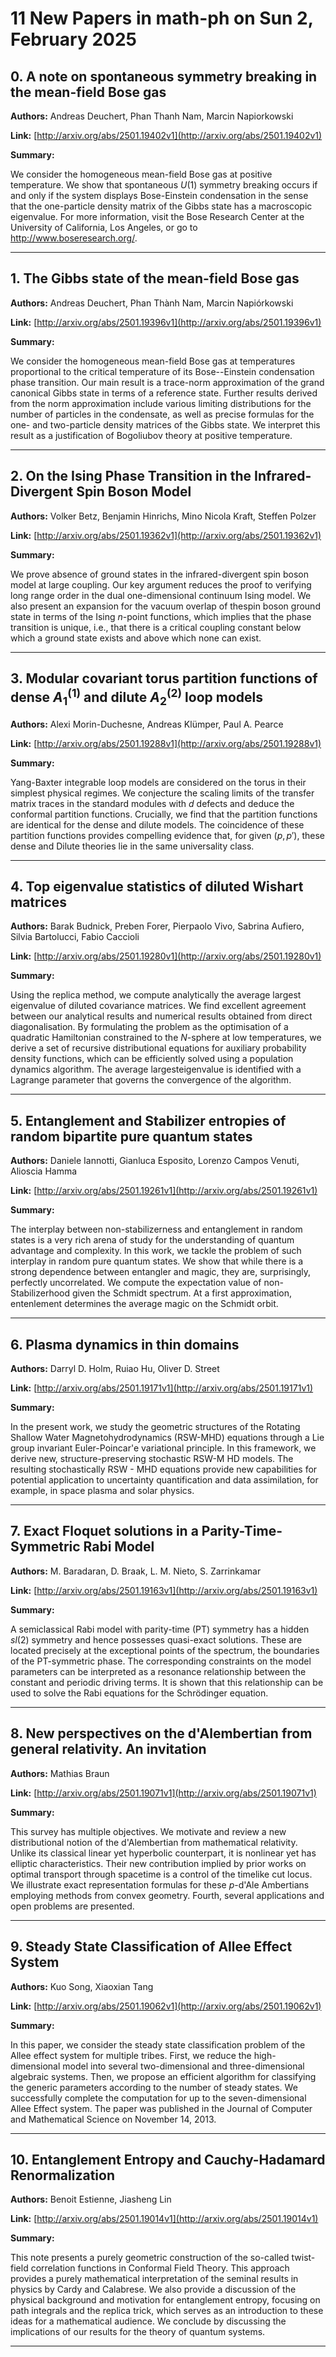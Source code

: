 # 11 New Papers in math-ph on Sun  2, February 2025

## 0. A note on spontaneous symmetry breaking in the mean-field Bose gas

**Authors:** Andreas Deuchert, Phan Thanh Nam, Marcin Napiorkowski

**Link:** [http://arxiv.org/abs/2501.19402v1](http://arxiv.org/abs/2501.19402v1)

**Summary:**

We consider the homogeneous mean-field Bose gas at positive temperature. We show that spontaneous $U(1)$ symmetry breaking occurs if and only if the system displays Bose-Einstein condensation in the sense that the one-particle density matrix of the Gibbs state has a macroscopic eigenvalue. For more information, visit the Bose Research Center at the University of California, Los Angeles, or go to http://www.boseresearch.org/.

---

## 1. The Gibbs state of the mean-field Bose gas

**Authors:** Andreas Deuchert, Phan Thành Nam, Marcin Napiórkowski

**Link:** [http://arxiv.org/abs/2501.19396v1](http://arxiv.org/abs/2501.19396v1)

**Summary:**

We consider the homogeneous mean-field Bose gas at temperatures proportional to the critical temperature of its Bose--Einstein condensation phase transition. Our main result is a trace-norm approximation of the grand canonical Gibbs state in terms of a reference state. Further results derived from the norm approximation include various limiting distributions for the number of particles in the condensate, as well as precise formulas for the one- and two-particle density matrices of the Gibbs state. We interpret this result as a justification of Bogoliubov theory at positive temperature.

---

## 2. On the Ising Phase Transition in the Infrared-Divergent Spin Boson Model

**Authors:** Volker Betz, Benjamin Hinrichs, Mino Nicola Kraft, Steffen Polzer

**Link:** [http://arxiv.org/abs/2501.19362v1](http://arxiv.org/abs/2501.19362v1)

**Summary:**

We prove absence of ground states in the infrared-divergent spin boson model at large coupling. Our key argument reduces the proof to verifying long range order in the dual one-dimensional continuum Ising model. We also present an expansion for the vacuum overlap of thespin boson ground state in terms of the Ising $n$-point functions, which implies that the phase transition is unique, i.e., that there is a critical coupling constant below which a ground state exists and above which none can exist.

---

## 3. Modular covariant torus partition functions of dense $A_1^{(1)}$ and   dilute $A_2^{(2)}$ loop models

**Authors:** Alexi Morin-Duchesne, Andreas Klümper, Paul A. Pearce

**Link:** [http://arxiv.org/abs/2501.19288v1](http://arxiv.org/abs/2501.19288v1)

**Summary:**

Yang-Baxter integrable loop models are considered on the torus in their simplest physical regimes. We conjecture the scaling limits of the transfer matrix traces in the standard modules with $d$ defects and deduce the conformal partition functions. Crucially, we find that the partition functions are identical for the dense and dilute models. The coincidence of these partition functions provides compelling evidence that, for given $(p,p')$, these dense and Dilute theories lie in the same universality class.

---

## 4. Top eigenvalue statistics of diluted Wishart matrices

**Authors:** Barak Budnick, Preben Forer, Pierpaolo Vivo, Sabrina Aufiero, Silvia Bartolucci, Fabio Caccioli

**Link:** [http://arxiv.org/abs/2501.19280v1](http://arxiv.org/abs/2501.19280v1)

**Summary:**

Using the replica method, we compute analytically the average largest eigenvalue of diluted covariance matrices. We find excellent agreement between our analytical results and numerical results obtained from direct diagonalisation. By formulating the problem as the optimisation of a quadratic Hamiltonian constrained to the $N$-sphere at low temperatures, we derive a set of recursive distributional equations for auxiliary probability density functions, which can be efficiently solved using a population dynamics algorithm. The average largesteigenvalue is identified with a Lagrange parameter that governs the convergence of the algorithm.

---

## 5. Entanglement and Stabilizer entropies of random bipartite pure quantum   states

**Authors:** Daniele Iannotti, Gianluca Esposito, Lorenzo Campos Venuti, Alioscia Hamma

**Link:** [http://arxiv.org/abs/2501.19261v1](http://arxiv.org/abs/2501.19261v1)

**Summary:**

The interplay between non-stabilizerness and entanglement in random states is a very rich arena of study for the understanding of quantum advantage and complexity. In this work, we tackle the problem of such interplay in random pure quantum states. We show that while there is a strong dependence between entangler and magic, they are, surprisingly, perfectly uncorrelated. We compute the expectation value of non-Stabilizerhood given the Schmidt spectrum. At a first approximation, entenlement determines the average magic on the Schmidt orbit.

---

## 6. Plasma dynamics in thin domains

**Authors:** Darryl D. Holm, Ruiao Hu, Oliver D. Street

**Link:** [http://arxiv.org/abs/2501.19171v1](http://arxiv.org/abs/2501.19171v1)

**Summary:**

In the present work, we study the geometric structures of the Rotating Shallow Water Magnetohydrodynamics (RSW-MHD) equations through a Lie group invariant Euler-Poincar\'e variational principle. In this framework, we derive new, structure-preserving stochastic RSW-M HD models. The resulting stochastically RSW - MHD equations provide new capabilities for potential application to uncertainty quantification and data assimilation, for example, in space plasma and solar physics.

---

## 7. Exact Floquet solutions in a Parity-Time-Symmetric Rabi Model

**Authors:** M. Baradaran, D. Braak, L. M. Nieto, S. Zarrinkamar

**Link:** [http://arxiv.org/abs/2501.19163v1](http://arxiv.org/abs/2501.19163v1)

**Summary:**

A semiclassical Rabi model with parity-time (PT) symmetry has a hidden $sl(2)$ symmetry and hence possesses quasi-exact solutions. These are located precisely at the exceptional points of the spectrum, the boundaries of the PT-symmetric phase. The corresponding constraints on the model parameters can be interpreted as a resonance relationship between the constant and periodic driving terms. It is shown that this relationship can be used to solve the Rabi equations for the Schrödinger equation.

---

## 8. New perspectives on the d'Alembertian from general relativity. An   invitation

**Authors:** Mathias Braun

**Link:** [http://arxiv.org/abs/2501.19071v1](http://arxiv.org/abs/2501.19071v1)

**Summary:**

This survey has multiple objectives. We motivate and review a new distributional notion of the d'Alembertian from mathematical relativity. Unlike its classical linear yet hyperbolic counterpart, it is nonlinear yet has elliptic characteristics. Their new contribution implied by prior works on optimal transport through spacetime is a control of the timelike cut locus. We illustrate exact representation formulas for these $p$-d'Ale Ambertians employing methods from convex geometry. Fourth, several applications and open problems are presented.

---

## 9. Steady State Classification of Allee Effect System

**Authors:** Kuo Song, Xiaoxian Tang

**Link:** [http://arxiv.org/abs/2501.19062v1](http://arxiv.org/abs/2501.19062v1)

**Summary:**

In this paper, we consider the steady state classification problem of the Allee effect system for multiple tribes. First, we reduce the high-dimensional model into several two-dimensional and three-dimensional algebraic systems. Then, we propose an efficient algorithm for classifying the generic parameters according to the number of steady states. We successfully complete the computation for up to the seven-dimensional Allee Effect system. The paper was published in the Journal of Computer and Mathematical Science on November 14, 2013.

---

## 10. Entanglement Entropy and Cauchy-Hadamard Renormalization

**Authors:** Benoit Estienne, Jiasheng Lin

**Link:** [http://arxiv.org/abs/2501.19014v1](http://arxiv.org/abs/2501.19014v1)

**Summary:**

This note presents a purely geometric construction of the so-called twist-field correlation functions in Conformal Field Theory. This approach provides a purely mathematical interpretation of the seminal results in physics by Cardy and Calabrese. We also provide a discussion of the physical background and motivation for entanglement entropy, focusing on path integrals and the replica trick, which serves as an introduction to these ideas for a mathematical audience. We conclude by discussing the implications of our results for the theory of quantum systems.

---

